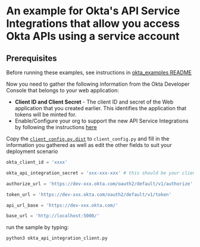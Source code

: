 
# An example for Okta's API Service Integrations that allow you access Okta APIs using a service account

## Prerequisites

Before running these examples, see instructions in [okta_examples README](../README.md)



Now you need to gather the following information from the Okta Developer Console that belongs to your web application:
- **Client ID and Client Secret**  - The client ID and secret of the Web application that you created earlier. This identifies the application that tokens will be minted for.
- Enable/Configure your org to support the new API Service Integrations by following the instructions [here](https://developer.okta.com/docs/guides/build-api-integration/main/)


Copy the [`client_config.py.dist`](client_config.py.dist) to `client_config.py` and fill in the information you gathered as well as edit the other fields to suit your deployment scenario

```python
okta_client_id = 'xxxx'

okta_api_integration_secret = 'xxx-xxx-xxx' # this should be your client secret

authorize_url = 'https://dev-xxx.okta.com/oauth2/default/v1/authorize'

token_url = 'https://dev-xxx.okta.com/oauth2/default/v1/token'

api_url_base = 'https://dev-xxx.okta.com/'

base_url = 'http://localhost:5000/'
```

run the sample by typing:

``` bash
python3 okta_api_integration_client.py 
```
